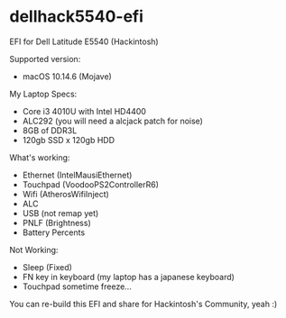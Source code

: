 # dellhack5540-efi

EFI for Dell Latitude E5540 (Hackintosh)

Supported version:
- macOS 10.14.6 (Mojave)

My Laptop Specs:
- Core i3 4010U with Intel HD4400
- ALC292 (you will need a alcjack patch for noise)
- 8GB of DDR3L
- 120gb SSD x 120gb HDD

What's working:
- Ethernet (IntelMausiEthernet)
- Touchpad (VoodooPS2ControllerR6)
- Wifi (AtherosWifiInject)
- ALC
- USB (not remap yet)
- PNLF (Brightness)
- Battery Percents

Not Working:
- Sleep (Fixed)
- FN key in keyboard (my laptop has a japanese keyboard)
- Touchpad sometime freeze...

You can re-build this EFI and share for Hackintosh's Community, yeah :)
